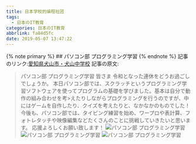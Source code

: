 ```yaml
---
title: 日本学校的编程社团
tags:
  - 日本のIT教育
categories: 日本のIT教育
abbrlink: fa84d5fc
date: 2019-05-07 13:47:22
---
```

{% note primary %}
    ## パソコン部 プログラミング学習
{% endnote %}<!--more-->
記事のリンク:[愛知県犬山市・犬山中学校](http://www2.schoolweb.ne.jp/weblog/index.php?id=2320088)
記事の原文:
>パソコン部 プログラミング学習
>皆さま 令和となった連休をどうお過ごしでしょうか。
>本日パソコン部では、スクラッチというプログラミング学習ソフトウェアを使ってプログラムの基礎を学びました。基本は自分で動作の組み合わせを考>えたりしながらプログラミングを行うのですが、中にはゲームを自作したり、クイズを考えたりと、なかなかのものでした！
>今後も、パソコン部では、タイピング練習を始め、ワープロや表計算、フォトレタッチや映像編集などたくさんのことに挑戦していきたいと思います。
>応援よろしくお願い致します！
![パソコン部 プログラミング学習](https://picsource-1259072117.cos.ap-tokyo.myqcloud.com/picsource/3904404.jpg?q-sign-algorithm=sha1&q-ak=AKIDoTtWl26HfAgniXg4ZZ5ZvM6HAiUwtCUl&q-sign-time=1557218871;1557220671&q-key-time=1557218871;1557220671&q-header-list=&q-url-param-list=&q-signature=06003ea6097791c29bb9a37943c6038d2b248601&x-cos-security-token=ecc4db0e670f892ca8cbd37ad5bab4cd6bfd2bcb10001)
![パソコン部 プログラミング学習](https://picsource-1259072117.cos.ap-tokyo.myqcloud.com/picsource/3904405.jpg?q-sign-algorithm=sha1&q-ak=AKIDtO6JJfk0VwXKiAfluvy0ooqkS8sX2G0O&q-sign-time=1557218928;1557220728&q-key-time=1557218928;1557220728&q-header-list=&q-url-param-list=&q-signature=8755c91a8f2518fee871666988de18fb9a911976&x-cos-security-token=96cb3a14f814352529d3034e765ca522ae1536ec10001)
![パソコン部 プログラミング学習](https://picsource-1259072117.cos.ap-tokyo.myqcloud.com/picsource/3904406.jpg?q-sign-algorithm=sha1&q-ak=AKID4as6TzQphPXn495RC1m9iBdiFra9kaMI&q-sign-time=1557218992;1557220792&q-key-time=1557218992;1557220792&q-header-list=&q-url-param-list=&q-signature=0e6708effa88812d63290462d83f7a505b647eb6&x-cos-security-token=110804fcbdc277468757492a01b827d56e961f5610001)


